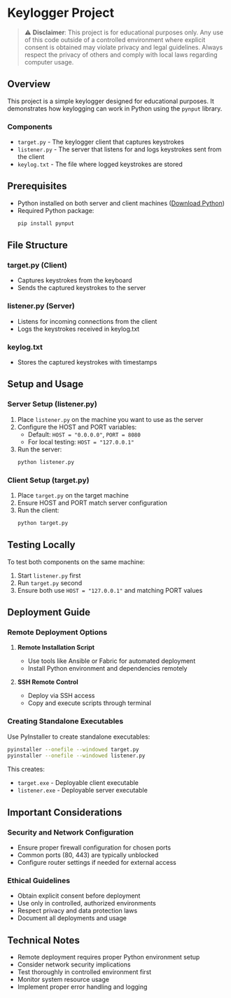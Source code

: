 # Keylogger Project

> ⚠️ **Disclaimer**: This project is for educational purposes only. Any use of this code outside of a controlled environment where explicit consent is obtained may violate privacy and legal guidelines. Always respect the privacy of others and comply with local laws regarding computer usage.

## Overview

This project is a simple keylogger designed for educational purposes. It demonstrates how keylogging can work in Python using the `pynput` library. 

### Components

* `target.py` - The keylogger client that captures keystrokes
* `listener.py` - The server that listens for and logs keystrokes sent from the client
* `keylog.txt` - The file where logged keystrokes are stored

## Prerequisites

* Python installed on both server and client machines ([Download Python](https://www.python.org/downloads/))
* Required Python package:
  ```bash
  pip install pynput
  ```

## File Structure

### target.py (Client)
* Captures keystrokes from the keyboard
* Sends the captured keystrokes to the server

### listener.py (Server)
* Listens for incoming connections from the client
* Logs the keystrokes received in keylog.txt

### keylog.txt
* Stores the captured keystrokes with timestamps

## Setup and Usage

### Server Setup (listener.py)

1. Place `listener.py` on the machine you want to use as the server
2. Configure the HOST and PORT variables:
   * Default: `HOST = "0.0.0.0"`, `PORT = 8080`
   * For local testing: `HOST = "127.0.0.1"`
3. Run the server:
   ```bash
   python listener.py
   ```

### Client Setup (target.py)

1. Place `target.py` on the target machine
2. Ensure HOST and PORT match server configuration
3. Run the client:
   ```bash
   python target.py
   ```

## Testing Locally

To test both components on the same machine:

1. Start `listener.py` first
2. Run `target.py` second
3. Ensure both use `HOST = "127.0.0.1"` and matching PORT values

## Deployment Guide

### Remote Deployment Options

1. **Remote Installation Script**
   * Use tools like Ansible or Fabric for automated deployment
   * Install Python environment and dependencies remotely

2. **SSH Remote Control**
   * Deploy via SSH access
   * Copy and execute scripts through terminal

### Creating Standalone Executables

Use PyInstaller to create standalone executables:

```bash
pyinstaller --onefile --windowed target.py
pyinstaller --onefile --windowed listener.py
```

This creates:
* `target.exe` - Deployable client executable
* `listener.exe` - Deployable server executable

## Important Considerations

### Security and Network Configuration

* Ensure proper firewall configuration for chosen ports
* Common ports (80, 443) are typically unblocked
* Configure router settings if needed for external access

### Ethical Guidelines

* Obtain explicit consent before deployment
* Use only in controlled, authorized environments
* Respect privacy and data protection laws
* Document all deployments and usage

## Technical Notes

* Remote deployment requires proper Python environment setup
* Consider network security implications
* Test thoroughly in controlled environment first
* Monitor system resource usage
* Implement proper error handling and logging
